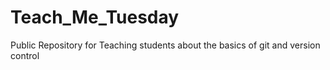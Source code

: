 # Teach_Me_Tuesday
Public Repository for Teaching students about the basics of git and version control
